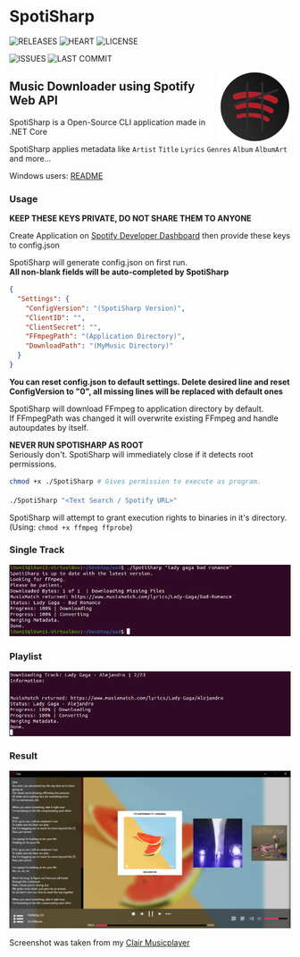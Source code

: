 # SpotiSharp
![RELEASES](https://img.shields.io/github/v/release/L0um15/SpotiSharp?include_prereleases&style=flat-square)
![HEART](https://img.shields.io/static/v1?label=made+with&message=❤&color=red&style=flat-square)
![LICENSE](https://img.shields.io/github/license/L0um15/SpotiSharp?style=flat-square)

![ISSUES](https://img.shields.io/github/issues/L0um15/SpotiSharp?style=flat-square)
![LAST COMMIT](https://img.shields.io/github/last-commit/L0um15/SpotiSharp?style=flat-square)

<img align="right" src=".github/images/icon.png" width="128px" height="128px" />

## Music Downloader using Spotify Web API

SpotiSharp is a Open-Source CLI application made in .NET Core

SpotiSharp applies metadata like `Artist` `Title` `Lyrics` `Genres` `Album` `AlbumArt` and more...<br />

Windows users: [README](README.md)

### Usage

**KEEP THESE KEYS PRIVATE, DO NOT SHARE THEM TO ANYONE**

Create Application on [Spotify Developer Dashboard](https://developer.spotify.com/dashboard/) then provide these keys to config.json

SpotiSharp will generate config.json on first run.</br>
**All non-blank fields will be auto-completed by SpotiSharp**
```json
{
  "Settings": {
    "ConfigVersion": "(SpotiSharp Version)",
    "ClientID": "",
    "ClientSecret": "",
    "FFmpegPath": "(Application Directory)",
    "DownloadPath": "(MyMusic Directory)"
  }
}
```
**You can reset config.json to default settings. Delete desired line and reset ConfigVersion to "0", all missing lines will be replaced with default ones**

SpotiSharp will download FFmpeg to application directory by default.</br>
If FFmpegPath was changed it will overwrite existing FFmpeg and handle autoupdates by itself.

**NEVER RUN SPOTISHARP AS ROOT**<br/>
Seriously don't. SpotiSharp will immediately close if it detects root permissions.

```sh
chmod +x ./SpotiSharp # Gives permission to execute as program.

./SpotiSharp "<Text Search / Spotify URL>"
```

SpotiSharp will attempt to grant execution rights to binaries in it's directory. (Using: `chmod +x ffmpeg ffprobe`)


### Single Track

<img src=".github/images/preview-linux.png"/><br />

### Playlist

<img src=".github/images/preview-linux2.png"/><br />

### Result

<img src=".github/images/result.png" />

Screenshot was taken from my [Clair Musicplayer](https://github.com/L0um15/Clair-Musicplayer)

